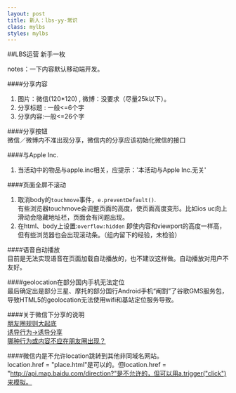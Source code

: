 ```yaml
---
layout: post
title: 新人：lbs-yy-常识
class: mylbs
styles: mylbs
---
```


##LBS运营 新手一枚

notes：一下内容默认移动端开发。

####分享内容           
1. 图片：微信(120*120) , 微博：没要求（尽量25k以下）。
2. 分享标题 : 一般<=6个字
3. 分享内容:一般<=26个字

####分享按钮       
微信／微博内不准出现分享，微信内的分享应该初始化微信的接口

####与Apple Inc.  
1. 当活动中的物品与apple.inc相关，应提示：'本活动与Apple Inc.无关'

####页面全屏不滚动      
1. 取消body的`touchmove`事件，`e.preventDefault()`.    
    有些浏览器touchmove会调整页面的高度，使页面高度变形。比如ios uc向上滑动会隐藏地址栏，页面会有问题出现。
2. 在html、body上设置:`overflow:hidden` 
    即使内容和viewport的高度一样高，但有些浏览器也会出现滚动条。（组内留下的经验，未检验）

####语音自动播放        
目前是无法实现语音在页面加载自动播放的，也不建议这样做。自动播放对用户不友好。

####geolocation在部分国内手机无法定位    
最后确定出是部分三星、摩托的部分国行Android手机“阉割”了谷歌GMS服务包，导致HTML5的geolocation无法使用wifi和基站定位服务导致。

####关于微信下分享的说明      
[朋友圈规则大起底](http://mp.weixin.qq.com/s?__biz=MjM5NjM4MDAxMg==&mid=209206514&idx=1&sn=29ad2bda65c238442d6d1c15c1c6911a&scene=0&key=0acd51d81cb052bcd05365f4642be4b507800fb2cd835700c63d849879c3f2a7beb720bea6350f74af55e1f20b6f93a6&ascene=1&uin=MTkzMDA2NjU%3D&devicetype=Windows+7&version=61020019&pass_ticket=gN1VvcvYHglGx8tve0615%2BXEvi4n%2FgyaYjYYBM7Eea8%3D)     
[诱导行为->诱导分享](https://mp.weixin.qq.com/cgi-bin/readtemplate?token=790407390&t=business/faq_operation_tmpl&type=info#3dot3_3)    
[哪种行为或内容不应在朋友圈出现？](http://kf.qq.com/faq/131117ne2MV7141117JzI32q.html)     

####微信内是不允许location跳转到其他非同域名网站。    
location.href = "place.html"是可以的。但location.href = "http://api.map.baidu.com/direction?"是不允许的，但可以用a.trigger("click")来模拟。
